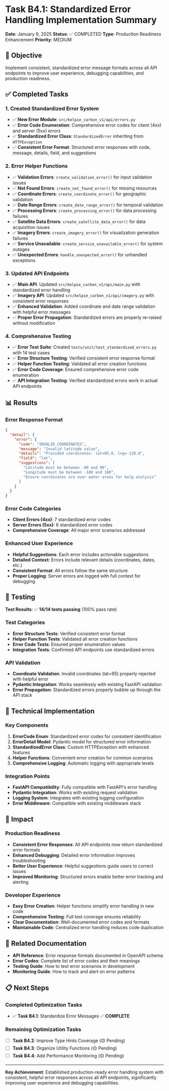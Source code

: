 # Task B4.1: Standardized Error Handling Implementation Summary

**Date**: January 9, 2025
**Status**: ✅ COMPLETED
**Type**: Production Readiness Enhancement
**Priority**: MEDIUM

## 🎯 Objective

Implement consistent, standardized error message formats across all API endpoints to improve user experience, debugging capabilities, and production readiness.

## ✅ Completed Tasks

### **1. Created Standardized Error System**
- ✅ **New Error Module**: `src/kelpie_carbon_v1/api/errors.py`
- ✅ **Error Code Enumeration**: Comprehensive error codes for client (4xx) and server (5xx) errors
- ✅ **Standardized Error Class**: `StandardizedError` inheriting from `HTTPException`
- ✅ **Consistent Error Format**: Structured error responses with code, message, details, field, and suggestions

### **2. Error Helper Functions**
- ✅ **Validation Errors**: `create_validation_error()` for input validation issues
- ✅ **Not Found Errors**: `create_not_found_error()` for missing resources
- ✅ **Coordinate Errors**: `create_coordinate_error()` for geographic validation
- ✅ **Date Range Errors**: `create_date_range_error()` for temporal validation
- ✅ **Processing Errors**: `create_processing_error()` for data processing failures
- ✅ **Satellite Data Errors**: `create_satellite_data_error()` for data acquisition issues
- ✅ **Imagery Errors**: `create_imagery_error()` for visualization generation failures
- ✅ **Service Unavailable**: `create_service_unavailable_error()` for system outages
- ✅ **Unexpected Errors**: `handle_unexpected_error()` for unhandled exceptions

### **3. Updated API Endpoints**
- ✅ **Main API**: Updated `src/kelpie_carbon_v1/api/main.py` with standardized error handling
- ✅ **Imagery API**: Updated `src/kelpie_carbon_v1/api/imagery.py` with consistent error responses
- ✅ **Enhanced Validation**: Added coordinate and date range validation with helpful error messages
- ✅ **Proper Error Propagation**: Standardized errors are properly re-raised without modification

### **4. Comprehensive Testing**
- ✅ **Error Test Suite**: Created `tests/unit/test_standardized_errors.py` with 14 test cases
- ✅ **Error Structure Testing**: Verified consistent error response format
- ✅ **Helper Function Testing**: Validated all error creation functions
- ✅ **Error Code Coverage**: Ensured comprehensive error code enumeration
- ✅ **API Integration Testing**: Verified standardized errors work in actual API endpoints

## 📊 Results

### **Error Response Format**
```json
{
  "detail": {
    "error": {
      "code": "INVALID_COORDINATES",
      "message": "Invalid latitude value",
      "details": "Provided coordinates: lat=95.0, lng=-120.0",
      "field": "lat",
      "suggestions": [
        "Latitude must be between -90 and 90",
        "Longitude must be between -180 and 180",
        "Ensure coordinates are over water areas for kelp analysis"
      ]
    }
  }
}
```

### **Error Code Categories**
- **Client Errors (4xx)**: 7 standardized error codes
- **Server Errors (5xx)**: 6 standardized error codes
- **Comprehensive Coverage**: All major error scenarios addressed

### **Enhanced User Experience**
- **Helpful Suggestions**: Each error includes actionable suggestions
- **Detailed Context**: Errors include relevant details (coordinates, dates, etc.)
- **Consistent Format**: All errors follow the same structure
- **Proper Logging**: Server errors are logged with full context for debugging

## 🧪 Testing

**Test Results**: ✅ **14/14 tests passing** (100% pass rate)

### **Test Categories**
- **Error Structure Tests**: Verified consistent error format
- **Helper Function Tests**: Validated all error creation functions
- **Error Code Tests**: Ensured proper enumeration values
- **Integration Tests**: Confirmed API endpoints use standardized errors

### **API Validation**
- **Coordinate Validation**: Invalid coordinates (lat=95) properly rejected with helpful error
- **Pydantic Integration**: Works seamlessly with existing FastAPI validation
- **Error Propagation**: Standardized errors properly bubble up through the API stack

## 🔧 Technical Implementation

### **Key Components**
1. **ErrorCode Enum**: Standardized error codes for consistent identification
2. **ErrorDetail Model**: Pydantic model for structured error information
3. **StandardizedError Class**: Custom HTTPException with enhanced features
4. **Helper Functions**: Convenient error creation for common scenarios
5. **Comprehensive Logging**: Automatic logging with appropriate levels

### **Integration Points**
- **FastAPI Compatibility**: Fully compatible with FastAPI's error handling
- **Pydantic Integration**: Works with existing request validation
- **Logging System**: Integrates with existing logging configuration
- **Error Middleware**: Compatible with existing middleware stack

## 🎯 Impact

### **Production Readiness**
- **Consistent Error Responses**: All API endpoints now return standardized error formats
- **Enhanced Debugging**: Detailed error information improves troubleshooting
- **Better User Experience**: Helpful suggestions guide users to correct issues
- **Improved Monitoring**: Structured errors enable better error tracking and alerting

### **Developer Experience**
- **Easy Error Creation**: Helper functions simplify error handling in new code
- **Comprehensive Testing**: Full test coverage ensures reliability
- **Clear Documentation**: Well-documented error codes and formats
- **Maintainable Code**: Centralized error handling reduces code duplication

## 🔗 Related Documentation

- **API Reference**: Error response formats documented in OpenAPI schema
- **Error Codes**: Complete list of error codes and their meanings
- **Testing Guide**: How to test error scenarios in development
- **Monitoring Guide**: How to track and alert on error patterns

## 📋 Next Steps

### **Completed Optimization Tasks**
- ✅ **Task B4.1**: Standardize Error Messages ✅ **COMPLETE**

### **Remaining Optimization Tasks**
- [ ] **Task B4.2**: Improve Type Hints Coverage (🟡 Pending)
- [ ] **Task B4.3**: Organize Utility Functions (🟡 Pending)
- [ ] **Task B4.4**: Add Performance Monitoring (🟡 Pending)

---

**Key Achievement**: Established production-ready error handling system with consistent, helpful error responses across all API endpoints, significantly improving user experience and debugging capabilities.
